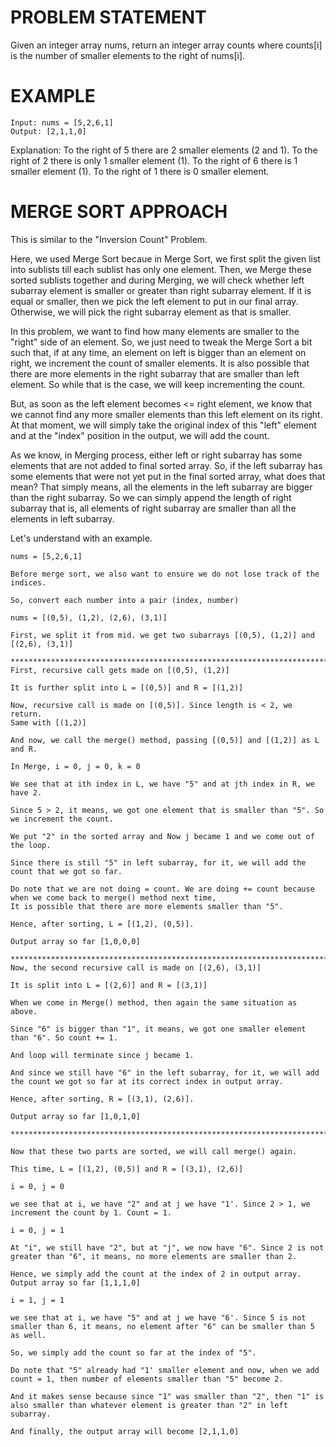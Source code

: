 
# PROBLEM STATEMENT

Given an integer array nums, return an integer array counts where counts[i] is the number of smaller elements to the right of nums[i].

# EXAMPLE

    Input: nums = [5,2,6,1]
    Output: [2,1,1,0]

Explanation:
To the right of 5 there are 2 smaller elements (2 and 1).
To the right of 2 there is only 1 smaller element (1).
To the right of 6 there is 1 smaller element (1).
To the right of 1 there is 0 smaller element.

# MERGE SORT APPROACH

This is similar to the "Inversion Count" Problem. 

Here, we used Merge Sort becaue in Merge Sort, we first split the given list into sublists till each sublist has only one element. Then, we Merge these sorted sublists together and during Merging, we will check whether left subarray element is smaller or greater than right subarray element. If it is equal or smaller, then we pick the left element to put in our final array. Otherwise, we will pick the right subarray element as that is smaller.

In this problem, we want to find how many elements are smaller to the "right" side of an element. So, we just need to tweak the Merge Sort a bit such that, if at any time, an element on left is bigger than an element on right, we increment the count of smaller elements. It is also possible that there are more elements in the right subarray that are smaller than left element. So while that is the case, we will keep incrementing the count.

But, as soon as the left element becomes <= right element, we know that we cannot find any more smaller elements than this left element on its right. At that moment, we will simply take the original index of this "left" element and at the "index" position in the output, we will add the count. 

As we know, in Merging process, either left or right subarray has some elements that are not added to final sorted array. So, if the left subarray has some elements that were not yet put in the final sorted array, what does that mean? That simply means, all the elements in the left subarray are bigger than the right subarray. So we can simply append the length of right subarray that is, all elements of right subarray are smaller than all the elements in left subarray.

Let's understand with an example.

	nums = [5,2,6,1]
	
	Before merge sort, we also want to ensure we do not lose track of the indices. 
	
	So, convert each number into a pair (index, number)
	
	nums = [(0,5), (1,2), (2,6), (3,1)]
	
	First, we split it from mid. we get two subarrays [(0,5), (1,2)] and [(2,6), (3,1)]
	
	****************************************************************************
	First, recursive call gets made on [(0,5), (1,2)]
	
	It is further split into L = [(0,5)] and R = [(1,2)]
	
	Now, recursive call is made on [(0,5)]. Since length is < 2, we return.
	Same with [(1,2)]
	
	And now, we call the merge() method, passing [(0,5)] and [(1,2)] as L and R.
	
	In Merge, i = 0, j = 0, k = 0
	
	We see that at ith index in L, we have "5" and at jth index in R, we have 2.
	
	Since 5 > 2, it means, we got one element that is smaller than "5". So we increment the count.
	
	We put "2" in the sorted array and Now j became 1 and we come out of the loop.
	
	Since there is still "5" in left subarray, for it, we will add the count that we got so far. 
	
	Do note that we are not doing = count. We are doing += count because when we come back to merge() method next time,
	It is possible that there are more elements smaller than "5".
	
	Hence, after sorting, L = [(1,2), (0,5)]. 
	
	Output array so far [1,0,0,0]
	
	****************************************************************************
	Now, the second recursive call is made on [(2,6), (3,1)]
	
	It is split into L = [(2,6)] and R = [(3,1)]
	
	When we come in Merge() method, then again the same situation as above.
	
	Since "6" is bigger than "1", it means, we got one smaller element than "6". So count += 1.
	
	And loop will terminate since j became 1. 
	
	And since we still have "6" in the left subarray, for it, we will add the count we got so far at its correct index in output array.
	
	Hence, after sorting, R = [(3,1), (2,6)]. 
	
	Output array so far [1,0,1,0]
	
	****************************************************************************
	
	Now that these two parts are sorted, we will call merge() again. 
	
	This time, L = [(1,2), (0,5)] and R = [(3,1), (2,6)]
	
	i = 0, j = 0
	
	we see that at i, we have "2" and at j we have "1'. Since 2 > 1, we increment the count by 1. Count = 1.
	
	i = 0, j = 1
	
	At "i", we still have "2", but at "j", we now have "6". Since 2 is not greater than "6", it means, no more elements are smaller than 2.
	
	Hence, we simply add the count at the index of 2 in output array. Output array so far [1,1,1,0]
	
	i = 1, j = 1
	
	we see that at i, we have "5" and at j we have "6'. Since 5 is not smaller than 6, it means, no element after "6" can be smaller than 5 as well.
	
	So, we simply add the count so far at the index of "5". 
	
	Do note that "5" already had "1' smaller element and now, when we add count = 1, then number of elements smaller than "5" become 2.
	
	And it makes sense because since "1" was smaller than "2", then "1" is also smaller than whatever element is greater than "2" in left subarray.
	
	And finally, the output array will become [2,1,1,0]
	